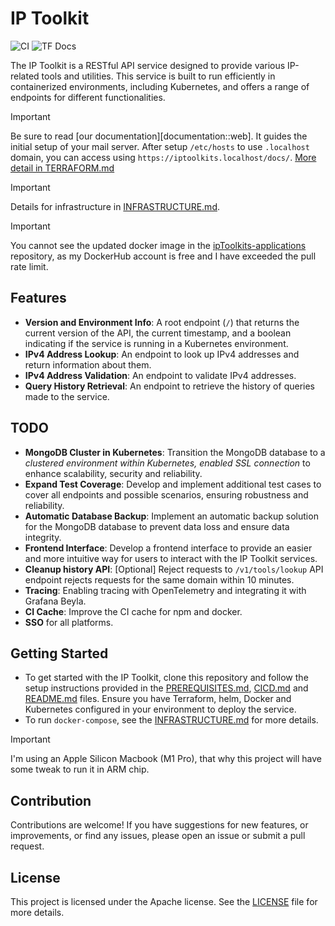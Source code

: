 # IP Toolkit

![CI](https://github.com/naviat/ipToolkits/actions/workflows/ci.yml/badge.svg)
![TF Docs](https://github.com/naviat/ipToolkits/actions/workflows/terraform-docs-ci.yml/badge.svg)

The IP Toolkit is a RESTful API service designed to provide various IP-related tools and utilities. This service is built to run efficiently in containerized environments, including Kubernetes, and offers a range of endpoints for different functionalities.

> [!IMPORTANT]
> Be sure to read [our documentation][documentation::web]. It guides the initial setup of your mail server. After setup `/etc/hosts` to use `.localhost` domain, you can access using `https://iptoolkits.localhost/docs/`. [More detail in TERRAFORM.md](./TERRAFORM.md#installation)

> [!IMPORTANT]
> Details for infrastructure in [INFRASTRUCTURE.md](./INFRASTRUCTURE.md).

> [!IMPORTANT]
> You cannot see the updated docker image in the [ipToolkits-applications](https://github.com/naviat/ipToolkits-applications/blob/main/apps/iptoolkits/.argocd-source-iptoolkits-dev.yaml) repository, as my DockerHub account is free and I have exceeded the pull rate limit.

## Features

- **Version and Environment Info**: A root endpoint (`/`) that returns the current version of the API, the current timestamp, and a boolean indicating if the service is running in a Kubernetes environment.
- **IPv4 Address Lookup**: An endpoint to look up IPv4 addresses and return information about them.
- **IPv4 Address Validation**: An endpoint to validate IPv4 addresses.
- **Query History Retrieval**: An endpoint to retrieve the history of queries made to the service.

## TODO

- **MongoDB Cluster in Kubernetes**: Transition the MongoDB database to a *clustered environment within Kubernetes, enabled SSL connection* to enhance scalability, security and reliability.
- **Expand Test Coverage**: Develop and implement additional test cases to cover all endpoints and possible scenarios, ensuring robustness and reliability.
- **Automatic Database Backup**: Implement an automatic backup solution for the MongoDB database to prevent data loss and ensure data integrity.
- **Frontend Interface**: Develop a frontend interface to provide an easier and more intuitive way for users to interact with the IP Toolkit services.
- **Cleanup history API**: [Optional] Reject requests to `/v1/tools/lookup` API endpoint rejects requests for the same domain within 10 minutes.
- **Tracing**: Enabling tracing with OpenTelemetry and integrating it with Grafana Beyla.
- **CI Cache**: Improve the CI cache for npm and docker.
- **SSO** for all platforms.

## Getting Started

- To get started with the IP Toolkit, clone this repository and follow the setup instructions provided in the [PREREQUISITES.md](./PREREQUISITES.md), [CICD.md](./CICD.md) and [README.md](./README.md) files. Ensure you have Terraform, helm, Docker and Kubernetes configured in your environment to deploy the service.
- To run `docker-compose`, see the [INFRASTRUCTURE.md](./INFRASTRUCTURE.md) for more details.

> [!IMPORTANT]
> I'm using an Apple Silicon Macbook (M1 Pro), that why this project will have some tweak to run it in ARM chip. </span>

## Contribution

Contributions are welcome! If you have suggestions for new features, or improvements, or find any issues, please open an issue or submit a pull request.

## License

This project is licensed under the Apache license. See the [LICENSE](./LICENSE) file for more details.
